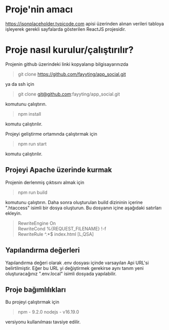 # Proje'nin amacı

https://jsonplaceholder.typicode.com apisi üzerinden alınan verileri tabloya işleyerek gerekli sayfalarda gösterilen ReactJS projesidir.

# Proje nasıl kurulur/çalıştırılır?

Projenin github üzerindeki linki kopyalanıp bilgisayarınızda 
> git clone https://github.com/fayyting/app_social.git

ya da ssh için
> git clone git@github.com:fayyting/app_social.git

komutunu çalıştırın.  
> npm install  

komutu çalıştırılır.

Projeyi geliştirme ortamında çalıştırmak için 

> npm run start

komutu çalıştırılır.

## Projeyi Apache üzerinde kurmak

Projenin derlenmiş çıktısını almak için 
> npm run build 

komutunu çalıştırın.
Daha sonra oluşturulan build dizininin içerine ".htaccess" isimli bir dosya oluşturun.
Bu dosyanın içine aşağıdaki satırları ekleyin.

>RewriteEngine On   
>RewriteCond %{REQUEST_FILENAME} !-f  
>RewriteRule ^.*$ index.html [L,QSA]  

## Yapılandırma değerleri

Yapılandırma değeri olarak .env dosyası içinde varsayılan Api URL'si belirtilmiştir. Eğer bu URL yi değiştirmek gerekirse aynı tanım yeni oluşturacağınız ".env.local" isimli dosyada yapılabilir.

## Proje bağımlılıkları

Bu projeyi çalıştırmak için

> npm - 9.2.0
> nodejs - v16.19.0

versiyonu kullanılması tavsiye edilir.